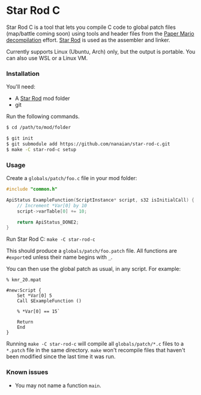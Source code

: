 # Star Rod C

Star Rod C is a tool that lets you compile C code to global patch files (map/battle coming soon) using tools and header files from the [Paper Mario decompilation](https://github.com/ethteck/papermario) effort. [Star Rod](https://github.com/nanaian/star-rod) is used as the assembler and linker.

Currently supports Linux (Ubuntu, Arch) only, but the output is portable. You can also use WSL or a Linux VM.

### Installation

You'll need:
* A [Star Rod](https://github.com/nanaian/star-rod) mod folder
* git

Run the following commands.
```sh
$ cd /path/to/mod/folder

$ git init
$ git submodule add https://github.com/nanaian/star-rod-c.git
$ make -C star-rod-c setup
```

### Usage

Create a `globals/patch/foo.c` file in your mod folder:

```c
#include "common.h"

ApiStatus ExampleFunction(ScriptInstance* script, s32 isInitialCall) {
    // Increment *Var[0] by 10
    script->varTable[0] += 10;

    return ApiStatus_DONE2;
}
```

Run Star Rod C: `make -C star-rod-c`

This should produce a `globals/patch/foo.patch` file. All functions are `#export`ed unless their name begins with `_`.

You can then use the global patch as usual, in any script. For example:
```starrod
% kmr_20.mpat

#new:Script {
    Set *Var[0] 5
    Call $ExampleFunction ()

    % *Var[0] == 15`

    Return
    End
}
```

Running `make -C star-rod-c` will compile all `globals/patch/*.c` files to a `*.patch` file in the same directory. `make` won't recompile files that haven't been modified since the last time it was run.

### Known issues

* You may not name a function `main`.
